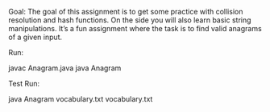 Goal: The goal of this assignment is to get some practice with collision resolution and hash functions. On the side
you will also learn basic string manipulations. It’s a fun assignment where the task is to find valid anagrams of a given
input.

Run:

javac Anagram.java
java Anagram <Vocabfile> <inputfile>

Test Run:

java Anagram vocabulary.txt vocabulary.txt
